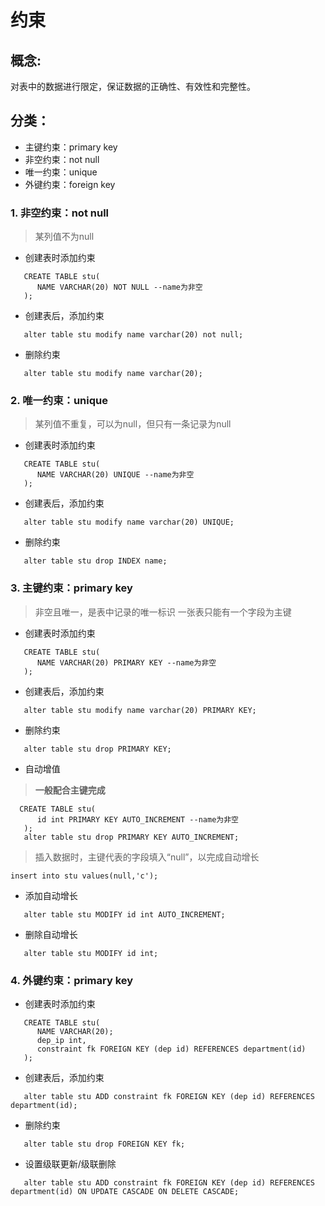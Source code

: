 # 约束
## 概念: 
  对表中的数据进行限定，保证数据的正确性、有效性和完整性。  
  
## 分类：

  * 主键约束：primary key  
  * 非空约束：not null  
  * 唯一约束：unique  
  * 外键约束：foreign key  
### 1. 非空约束：not null
>某列值不为null  
  * 创建表时添加约束 
```
   CREATE TABLE stu(   
      NAME VARCHAR(20) NOT NULL --name为非空   
   );    
```
  * 创建表后，添加约束 
```
   alter table stu modify name varchar(20) not null;    
```
  * 删除约束 
```
   alter table stu modify name varchar(20);       
```
### 2. 唯一约束：unique   
> 某列值不重复，可以为null，但只有一条记录为null
  * 创建表时添加约束 
```
   CREATE TABLE stu(   
      NAME VARCHAR(20) UNIQUE --name为非空   
   );    
```
  * 创建表后，添加约束 
```
   alter table stu modify name varchar(20) UNIQUE;    
```
  * 删除约束 
```
   alter table stu drop INDEX name;       
```
### 3. 主键约束：primary key   
> 非空且唯一，是表中记录的唯一标识
> 一张表只能有一个字段为主键
  * 创建表时添加约束 
```
   CREATE TABLE stu(   
      NAME VARCHAR(20) PRIMARY KEY --name为非空   
   );    
```
  * 创建表后，添加约束 
```
   alter table stu modify name varchar(20) PRIMARY KEY;    
```
  * 删除约束 
```
   alter table stu drop PRIMARY KEY;       
```
  * 自动增值
  > **一般配合主键完成** 
```
  CREATE TABLE stu(   
      id int PRIMARY KEY AUTO_INCREMENT --name为非空   
   );    
   alter table stu drop PRIMARY KEY AUTO_INCREMENT;       
```
>插入数据时，主键代表的字段填入“null”，以完成自动增长
```
insert into stu values(null,'c');
```
  * 添加自动增长 
```
   alter table stu MODIFY id int AUTO_INCREMENT;       
```
  * 删除自动增长 
```
   alter table stu MODIFY id int;       
```

### 4. 外键约束：primary key   
  * 创建表时添加约束 
```
   CREATE TABLE stu(   
      NAME VARCHAR(20);
      dep_ip int,
      constraint fk FOREIGN KEY (dep id) REFERENCES department(id)
   );    
```
  * 创建表后，添加约束 
```
   alter table stu ADD constraint fk FOREIGN KEY (dep id) REFERENCES department(id);    
```
  * 删除约束 
```
   alter table stu drop FOREIGN KEY fk;       
```
  * 设置级联更新/级联删除
```
   alter table stu ADD constraint fk FOREIGN KEY (dep id) REFERENCES department(id) ON UPDATE CASCADE ON DELETE CASCADE;       
```
























